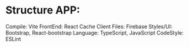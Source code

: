 # Structure APP: 
Compile: Vite
FrontEnd: React
Cache Client Files: Firebase 
Styles/UI: Bootstrap, React-bootstrap
Language: TypeScript, JavaScript
CodeStyle: ESLint